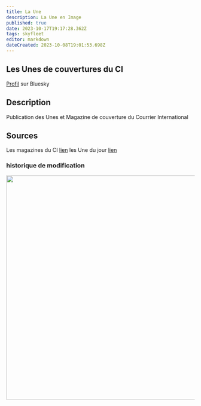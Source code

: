 ```yaml
---
title: La Une
description: La Une en Image
published: true
date: 2023-10-17T19:17:28.362Z
tags: skyfleet
editor: markdown
dateCreated: 2023-10-08T19:01:53.698Z
---
```


## Les Unes de couvertures du CI

[Profil](https://bsky.app/profile/laune.skyfleet.blue) sur Bluesky

## Description

Publication des Unes et Magazine de couverture du Courrier International

## Sources

Les magazines du CI [lien](https://www.courrierinternational.com/magazine)
les Une du jour [lien](https://www.courrierinternational.com/une)

### historique de modification


<img src="https://saskeets.micro.blog/uploads/2023/une.jpg" width="600" height="600" alt="">